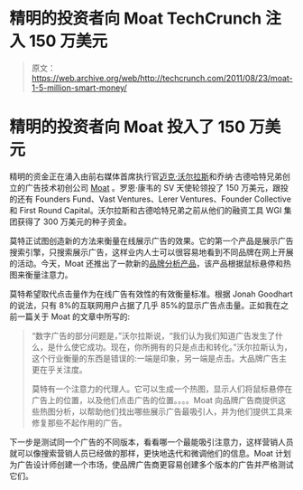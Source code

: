 # 精明的投资者向 Moat TechCrunch 注入 150 万美元

> 原文：<https://web.archive.org/web/http://techcrunch.com/2011/08/23/moat-1-5-million-smart-money/>

# 精明的投资者向 Moat 投入了 150 万美元

精明的资金正在涌入由前右媒体首席执行官[迈克·沃尔拉斯](https://web.archive.org/web/20230204222151/http://www.crunchbase.com/person/michael-walrath)和乔纳·古德哈特兄弟创立的广告技术初创公司 [Moat](https://web.archive.org/web/20230204222151/http://www.moat.com/) 。罗恩·康韦的 SV 天使轮领投了 150 万美元，跟投的还有 Founders Fund、Vast Ventures、Lerer Ventures、Founder Collective 和 First Round Capital。沃尔拉斯和古德哈特兄弟之前从他们的融资工具 WGI 集团获得了 300 万美元的种子资金。

莫特正试图创造新的方法来衡量在线展示广告的效果。它的第一个产品是展示广告搜索引擎，只搜索展示广告，这样业内人士可以很容易地看到不同品牌在网上开展的活动。今天，Moat 还推出了一款新的[品牌分析产品](https://web.archive.org/web/20230204222151/http://www.moat.com/pages/analytics)，该产品根据鼠标悬停和热图来衡量注意力。

莫特希望取代点击量作为在线广告有效性的有效衡量标准。根据 Jonah Goodhart 的说法，只有 8%的互联网用户占据了几乎 85%的显示广告点击量。正如我在之前一篇关于 Moat 的文章中所写的:

> “数字广告的部分问题是，”沃尔拉斯说，“我们认为我们知道广告发生了什么，是什么使它成功。现在，你所拥有的只是点击和转化。”沃尔拉斯认为，这个行业衡量的东西是错误的:一端是印象，另一端是点击。大品牌广告主更在乎关注度。
> 
> 莫特有一个注意力的代理人。它可以生成一个热图，显示人们将鼠标悬停在广告上的位置，以及他们点击广告的位置。。。。Moat 向品牌广告商提供这些热图分析，以帮助他们找出哪些展示广告最吸引人，并为他们提供工具来修复那些不起作用的广告。

下一步是测试同一个广告的不同版本，看看哪一个最能吸引注意力，这样营销人员就可以像搜索营销人员已经做的那样，更快地迭代和微调他们的信息。Moat 计划为广告设计师创建一个市场，使品牌广告商更容易创建多个版本的广告并严格测试它们。